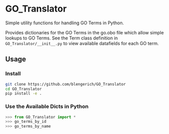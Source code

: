 # GO_Translator
Simple utility functions for handling GO Terms in Python.

Provides dictionaries for the GO Terms in the go.obo file which allow simple lookups to GO Terms.
See the Term class definition in `GO_Translator/__init__.py` to view available datafields for each GO term.

## Usage

### Install
```bash
git clone https://github.com/blengerich/GO_Translator
cd GO_Translator
pip install -e .
```

### Use the Available Dicts in Python
```python
>>> from GO_Translator import *
>>> go_terms_by_id
>>> go_terms_by_name
```
